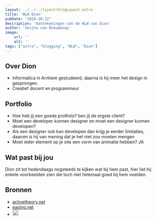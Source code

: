 ```yaml
---
layout: ../../../layout/blogLayout.astro
title: 'WLW Dion'
pubDate: "2024-10-22"
description: 'Aantekeningen van de WLW van Dion'
author: 'Seijno van Nieuwkoop'
image:
    url: ''
    alt: ''
tags: ["astro", "blogging", "WLW", "Dion"]
---
```

## Over Dion
* Informatica in Arnhem gestudeerd, daarna is hij meer het design in gesprongen.
* Creatief docent en programmeur

## Portfolio
- Hoe heb jij een goede protfolio? ben jij de ergste client?
- Moet een developer kunnen designer en moet een designer kunnen developen?
- Als een designer ook kan developen dan krijg je eerder limitaties, daarom is hij van mening dat je het niet zou moeten mengen
- Moet ieder element op je site een vorm van animatie hebben? JA


## Wat past bij jou
Dion zit tot hedendaags nogsteeds te kijken wat bij hem past, hier liet
 hij enkele voorbeelden zien die toch niet helemaal goed bij hem voelden.

## Bronnen
- [activetheory.net](https://activetheory.net/)
- [easing.net](https://easings.net/)
- [<img src="https://upload.wikimedia.org/wikipedia/commons/thumb/1/19/Spotify_logo_without_text.svg/480px-Spotify_logo_without_text.svg.png" width="20"/>](https://open.spotify.com/track/6Jjulxk3K3CoTmTT5wxVaX?si=4133ba8ba5064881)